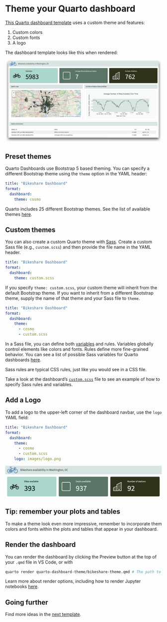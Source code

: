 # Theme your Quarto dashboard


[This Quarto dashboard
template](https://github.com/rstudio/learnmedia-bikeshare/blob/main/quarto-dashboard-theme/bikeshare-theme.qmd)
uses a custom theme and features:

1.  Custom colors
2.  Custom fonts
3.  A logo

The dashboard template looks like this when rendered:

![](images/dashboard.png)

## Preset themes

Quarto Dashboards use Bootstrap 5 based theming. You can specify a
different Bootstrap theme using the `theme` option in the YAML header:

``` yaml
title: "Bikeshare Dashboard"
format:
  dashboard:
    theme: cosmo
```

Quarto includes 25 different Bootstrap themes. See the list of available
themes [here](https://quarto.org/docs/dashboards/theming.html#overview).

## Custom themes

You can also create a custom Quarto theme with
[Sass](https://sass-lang.com/). Create a custom Sass file (e.g.,
`custom.scss`) and then provide the file name in the YAML header.

``` yaml
title: "Bikeshare Dashboard"
format:
  dashboard:
    theme: custom.scss
```

If you specify `theme: custom.scss`, your custom theme will inherit from
the default Bootstrap theme. If you want to inherit from a different
Bootstrap theme, supply the name of that theme and your Sass file to
`theme`.

``` yaml
title: "Bikeshare Dashboard"
format:
  dashboard:
    theme:
      - cosmo
      - custom.scss
```

In a Sass file, you can define both
[variables](https://quarto.org/docs/dashboards/theming.html#sass-variables)
and rules. Variables globally control elements like colors and fonts.
Rules define more fine-grained behavior. You can see a list of possible
Sass variables for Quarto dashboards
[here](https://quarto.org/docs/dashboards/theming.html#sass-variables).

Sass rules are typical CSS rules, just like you would see in a CSS file.

Take a look at the dashboard’s
[`custom.scss`](https://github.com/rstudio/learnmedia-bikeshare/blob/main/quarto-dashboard-theme/custom.scss)
file to see an example of how to specify Sass rules and variables.

## Add a Logo

To add a logo to the upper-left corner of the dashboard navbar, use the
`logo` YAML field:

``` yaml
title: "Bikeshare Dashboard"
format:
  dashboard:
    theme:
      - cosmo
      - custom.scss
    logo: images/logo.png
```

![](images/navbar-logo.png)

## Tip: remember your plots and tables

To make a theme look even more impressive, remember to incorporate them
colors and fonts within the plots and tables that appear in your
dashboard.

## Render the dashboard

You can render the dashboard by clicking the Preview button at the top
of your `.qmd` file in VS Code, or with

``` bash
quarto render quarto-dashboard-theme/bikeshare-theme.qmd # The path to your file
```

Learn more about render options, including how to render Jupyter
notebooks
[here](https://quarto.org/docs/computations/python.html#rendering).

## Going further

Find more ideas in the [next
template](https://github.com/rstudio/learnmedia-bikeshare/blob/main/quarto-dashboard-param).
